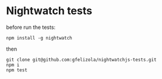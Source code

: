 # Nightwatch tests

before run the tests:
```
npm install -g nightwatch
```

then

```
git clone git@github.com:gfelizola/nightwatchjs-tests.git
npm i
npm test
```